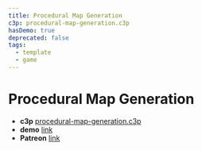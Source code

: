 ```yaml
---
title: Procedural Map Generation
c3p: procedural-map-generation.c3p
hasDemo: true
deprecated: false
tags:
  - template
  - game 
---
```


# Procedural Map Generation

* **c3p** [procedural-map-generation.c3p](source/c3p/procedural-map-generation.c3p)
* **demo** [link](demo)
* **Patreon** [link](https://patreon.com/el3um4s)

